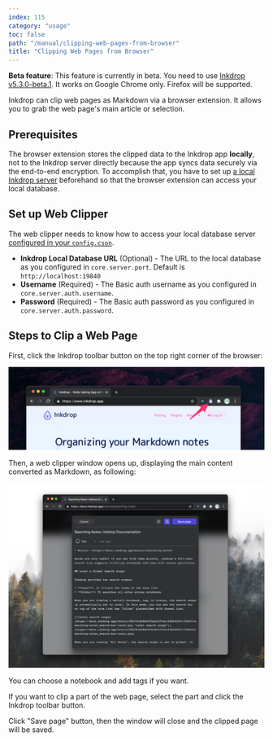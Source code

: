 ```yaml
---
index: 115
category: "usage"
toc: false
path: "/manual/clipping-web-pages-from-browser"
title: "Clipping Web Pages from Browser"
---
```


<div class="ui warning message">
  <strong>Beta feature</strong>: This feature is currently in beta. You need to use <a href='https://my.inkdrop.app/download/beta'>Inkdrop v5.3.0-beta.1</a>. It works on Google Chrome only. Firefox will be supported.
</div>

Inkdrop can clip web pages as Markdown via a browser extension.
It allows you to grab the web page's main article or selection.

## Prerequisites

The browser extension stores the clipped data to the Inkdrop app **locally**, not to the Inkdrop server directly
because the app syncs data securely via the end-to-end encryption.
To accomplish that, you have to set up [a local Inkdrop server](manual/accessing-the-local-database/#accessing-via-http-advanced) beforehand so that the browser extension can access your local database.

## Set up Web Clipper

The web clipper needs to know how to access your local database server [configured in your `config.cson`](/manual/accessing-the-local-database/#accessing-via-http-advanced).

- **Inkdrop Local Database URL** (Optional) - The URL to the local database as you configured in `core.server.port`. Default is `http://localhost:19840`
- **Username** (Required) - The Basic auth username as you configured in `core.server.auth.username`.
- **Password** (Required) - The Basic auth password as you configured in `core.server.auth.password`.

## Steps to Clip a Web Page

First, click the Inkdrop toolbar button on the top right corner of the browser:

![Inkdrop extension toolbar button](./clipping-web-pages-from-browser_toolbar.png)

Then, a web clipper window opens up, displaying the main content converted as Markdown, as following:

![Inkdrop Web Clipper window](./clipping-web-pages-from-browser_window.png)

You can choose a notebook and add tags if you want.

If you want to clip a part of the web page, select the part and click the Inkdrop toolbar button.

Click "Save page" button, then the window will close and the clipped page will be saved.
